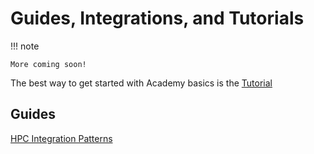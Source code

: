 # Guides, Integrations, and Tutorials

!!! note

    More coming soon!

The best way to get started with Academy basics is the [Tutorial](tutorial.md)

## Guides

[HPC Integration Patterns](hpc.md)